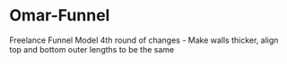 # Omar-Funnel
Freelance Funnel Model
4th round of changes - Make walls thicker, align top and bottom outer lengths to be the same
